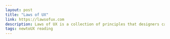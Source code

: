 ```yaml
---
layout: post
title: "Laws of UX"
link: https://lawsofux.com
description: Laws of UX is a collection of principles that designers can consider when building user interfaces.
tags: newtoUX reading
---
```

